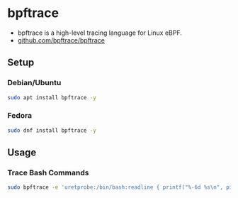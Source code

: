 # bpftrace
- bpftrace is a high-level tracing language for Linux eBPF.
- [github.com/bpftrace/bpftrace](https://github.com/bpftrace/bpftrace)

## Setup
### Debian/Ubuntu
```bash
sudo apt install bpftrace -y
```

### Fedora
```bash
sudo dnf install bpftrace -y
```

## Usage
### Trace Bash Commands
```bash
sudo bpftrace -e 'uretprobe:/bin/bash:readline { printf("%-6d %s\n", pid, str(retval)); }'
```
